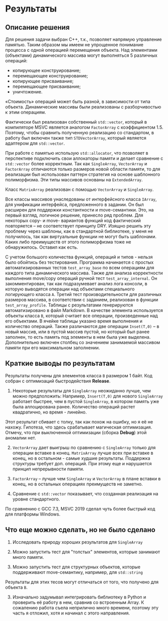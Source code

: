 # Результаты

## Описание решения
Для решения задачи выбран C++, т.к., позволяет напрямую управление памятью. Таким образом мы имеем не упрощенное понимание процесса с одной операцией перемещения объекта. Над элементами (объектами) динамического массива могут выполняться 5 различных операций:

- копирующее конструирование;
- перемещающее конструирование;
- копирующее присваивание;
- перемещающее присваивание;
- уничтожение.

«Стоимость» операций может быть разной, в зависимости от типа объекта. Динамические массивы были реализованы с разборчивостью к этим операциям.

Фактически был реализован собственный `std::vector`, который в компиляторе MSVC является аналогом `FactorArray` c коэффициентом 1.5.  Поэтому, чтобы сравнить полученную реализацию со стандартом, в работу был включен также тип `STDVectorArray`, который является адаптером для `std::vector`. 

При работе с памятью использую `std::allocator`, что позволяет в перспективе подключить свои аллокаторы памяти и делает сравнение с `std::vector` более корректным. Так как `SingleArray`, `VectorArray` и `FactorArray` отличаются только размеров новой области памяти, то для реализации был использован паттерн стратегия на основе шаблонного полиморфизма. Эти типы массивов основаны на `ExtendedArray`. 

Класс `MatrixArray` реализован с помощью `VectorArray` и `SingleArray`.

Все классы массивов унаследованы от интерфейсного класса `IArray`, для унификации интерфейса, предложенного в задании. Он был расширен для поддержки константности и move-семантики.  Это, на первый взгляд, логичное решение, принесло ряд проблем.  Для некоторых copy- и move- вариантов функций код фактический повторяется – не соответствует принципу DRY. Изящно решить эту проблему через шаблоны, как в стандартной библиотеке, у меня не получилось, так как виртуальные функции не могут быть шаблонами. Каких либо преимуществ от этого полиморфизма тоже не обнаружилось. Оставил как есть.

С учетом большого количества функций, операций и типов - нельзя было обойтись без тестирования. Программа начинается с простых автоматизированных тестов   `test_array_base`  по всем операциям для каждого типа динамического массива. Также для анализа корректности выполнения move/copy операций ручной тест `test_array_internal`.  Он закомментирован, так как подразумевает анализ лога консоли, в которую выводятся операции над объектами специального логирующего класса `A`.
Третий тест производительности для различных размеров массива, в соответствии с заданием, реализован в функции `test_array_profile`. Таблицы c результатами генерируются автоматизировано в файл Markdown. В качестве элемента используется объекты класса `B`, который считает все операции, произведенные над его объектами. В ячейке таблицы указано время выполнения и количество операций. 
Также различаются две операции `Inset(T,0)` – в новый массив, или в пустой массив пустой, но который был ранее заполнен, то есть память под элементы в нем была уже выделена. Дополнительно включен столбец со значением занимаемой массивом памяти при его максимальном заполнении.



## Краткие выводы по результатам

Результаты получены для элементов класса `B` размером 1 байт. Код собран с оптимизаций быстродействия __Release__.

1. Некоторые результаты для `SingleArray` неожиданно лучше, чем можно предположить: 
   Например, `Insert(T,0)` для нового `SingleArray`  работает быстрее, чем в пустой `SingleArray`, в котором память уже была аллоцирована ранее. Количество операций растет квадратично, но время - линейно.
  
Этот результат сбивает с толку, так как похож на ошибку, но я её не нахожу.  Гипотеза, что здесь срабатывает магическая оптимизация. Отмечу, что при выключенной оптимизации (сборка __Debug__) этой аномалии нет.

2. `VectorArray` дает выигрыш по сравнению с `SingleArray` только для операции вставке в конец.
`MatrixArray` лучше всех при вставке в конец, но в остальном - самые худшие результаты. Поддержка структуры требует доп. операций. При этому еще и нарушается принцип непрерывности памяти.  
3. `FactorArray` – лучше чем `SingleArray` и `VectorArray` в плане вставки в конец, но в остальных операциях преимуществ не заметно. 

4. Сравнение с `std::vector` показывает, что созданная реализация на уровне стандартного. 

По сравнению с GCC 7.3, MSVC 2019 сделал чуть более быстрый код для платформы Windows.


## Что еще можно сделать, но не было сделано


1. Исследовать природу хороших результатов для `SingleArray`

2. Можно запустить тест для "толстых" элементов, которые занимают много памяти.

3. Можно запустить тест для структурных объектов, которые поддерживают move-семантику, например, для `std::string`

Результаты для этих тесов могут отличаться от того, что получено для объекта `B`.

3. Изначально задумывал интегрировать библиотеку в Python и проверить её работу в нем, сравнив со встроенным Array. К сожалению работа съела неприлично много времени, поэтому эту часть я отложил, хотя и начинал с этого направления.
